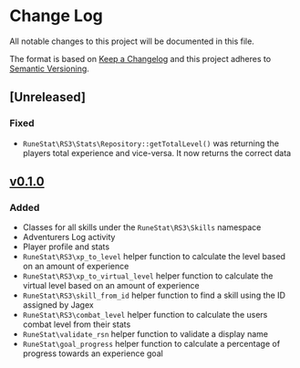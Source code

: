 # Change Log

All notable changes to this project will be documented in this file.

The format is based on [Keep a Changelog](http://keepachangelog.com/)
and this project adheres to [Semantic Versioning](http://semver.org/).

## [Unreleased]

### Fixed

- `RuneStat\RS3\Stats\Repository::getTotalLevel()` was returning the players total experience and vice-versa. It now returns the correct data

## [v0.1.0](https://github.com/RuneStat/runescape-api/releases/tag/v0.1.0)

### Added

- Classes for all skills under the `RuneStat\RS3\Skills` namespace
- Adventurers Log activity
- Player profile and stats
- `RuneStat\RS3\xp_to_level` helper function to calculate the level based on an amount of experience
- `RuneStat\RS3\xp_to_virtual_level` helper function to calculate the virtual level based on an amount of experience
- `RuneStat\RS3\skill_from_id` helper function to find a skill using the ID assigned by Jagex
- `RuneStat\RS3\combat_level` helper function to calculate the users combat level from their stats
- `RuneStat\validate_rsn` helper function to validate a display name
- `RuneStat\goal_progress` helper function to calculate a percentage of progress towards an experience goal
